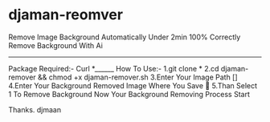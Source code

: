 # djaman-reomver
Remove Image Background Automatically Under 2min 100% Correctly Remove Background With Ai

--------------
Package Required:-
Curl
*______
How To Use:-
1.git clone *
2.cd djaman-remover && chmod +x djaman-remover.sh
3.Enter Your Image Path []
4.Enter Your Background Removed Image Where You Save 💾
5.Than Select 1 To Remove Background 
Now Your Background Removing Process Start 

Thanks. djmaan
